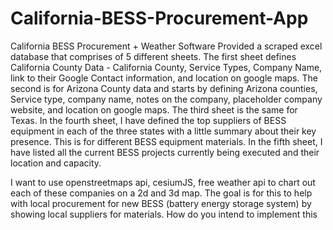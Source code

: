 # California-BESS-Procurement-App
California BESS Procurement + Weather Software 
Provided a scraped excel database that comprises of 5 different sheets. The first sheet defines California County Data - California County, Service Types, Company Name, link to their Google Contact information, and location on google maps. The second is for Arizona County data and starts by defining Arizona counties, Service type, company name, notes on the company, placeholder company website, and location on google maps. The third sheet is the same for Texas. In the fourth sheet, I have defined the top suppliers of BESS equipment in each of the three states with a little summary about their key presence. This is for different BESS equipment materials. In the fifth sheet, I have listed all the current BESS projects currently being executed and their location and capacity. 

I want to use openstreetmaps api, cesiumJS, free weather api to chart out each of these companies on a 2d and 3d map. The goal is for this to help with local procurement for new BESS (battery energy storage system) by showing local suppliers for materials. How do you intend to implement this
